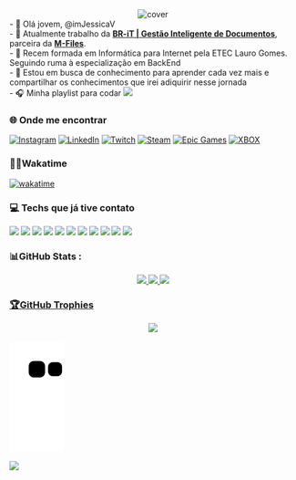 <div align="center">
<img width="25%" height = "150px" src="https://media.giphy.com/media/hS42TuYYnANLFR9IRQ/giphy.gif" alt="cover" />
</div>
- 👋 Olá jovem, @imJessicaV
  <br>
- 👀 Atualmente trabalho da <b><a href = "https://www.br-itsoftware.com.br/">BR-iT | Gestão Inteligente de Documentos</a></b>, parceira  da <b><a href = "https://www.m-files.com/">M-Files</a></b>.
  <br>
- 🌱 Recem formada em Informática para Internet pela ETEC Lauro Gomes. Seguindo ruma à especialização em BackEnd 
  <br>
- 💞️ Estou em busca de conhecimento para aprender cada vez mais e compartilhar os conhecimentos que irei adiquirir nesse jornada
 <br>
- 🎧 Minha playlist para codar <a href="[https://open.spotify.com/artist/0oaP0FzHSRg7Dbx2ehVxSF?si=ZXP8rM2xTaCSvjpxrIAGJg](https://open.spotify.com/playlist/0Hy6L30UdmOnjrq0cmb4eD)"><img height="20px" src="https://img.shields.io/badge/Spotify-1ED760?&style=for-the-badge&logo=spotify&logoColor=white"><a/>
 
 
  
### 🌐 Onde me encontrar
[![Instagram](https://img.shields.io/badge/-Instagram-%23E4405F?style=for-the-badge&logo=instagram&logoColor=white)](https://www.instagram.com/imjesca__/) [![LinkedIn](https://img.shields.io/badge/LinkedIn-0077B5?style=for-the-badge&logo=linkedin&logoColor=white)](https://www.linkedin.com/in/jessicassvitoriano/)
[![Twitch](https://img.shields.io/badge/Twitch-9146FF?style=for-the-badge&logo=twitch&logoColor=white)](https://twitch.tv/imjesca) [![Steam](https://img.shields.io/badge/Steam-000000?style=for-the-badge&logo=steam&logoColor=white)](https://steamcommunity.com/profiles/76561199020015166/) [![Epic Games](https://img.shields.io/badge/Epic%20Games-313131?style=for-the-badge&logo=Epic%20Games&logoColor=white)](https://store.epicgames.com/pt-BR/u/9cf5dc96d874490884284f820fb5510d) [![XBOX](https://img.shields.io/badge/Xbox-107C10?style=for-the-badge&logo=xbox&logoColor=white)](https://account.xbox.com/pt-BR/Profile?xr=mebarnav&csrf=MCuXZNQ8ftpYf-4Z8cUJonZ4lvxRovCTuE-7XS71Dq8rS_TAXYSlr1MjmejBpT2mPyg07zUqU6_ZaAnBQPlQ9xciRfE1&wa=wsignin1.0)


### 👩‍💻Wakatime
[![wakatime](https://wakatime.com/badge/user/357c6581-11fa-4942-afa2-1054ef42f0fc.svg)](https://wakatime.com/@357c6581-11fa-4942-afa2-1054ef42f0fc)

 ### 💻 Techs que já tive contato
<img src="https://img.shields.io/badge/HTML5-E34F26?style=for-the-badge&logo=html5&logoColor=white"> <img src="https://img.shields.io/badge/CSS3-1572B6?style=for-the-badge&logo=css3&logoColor=white"> <img src="https://img.shields.io/badge/JavaScript-F7DF1E?style=for-the-badge&logo=javascript&logoColor=black"> <img src="https://img.shields.io/badge/React-20232A?style=for-the-badge&logo=react&logoColor=61DAFB"> <img src="https://img.shields.io/badge/Material--UI-0081CB?style=for-the-badge&logo=material-ui&logoColor=white"> <img src="https://img.shields.io/badge/Spring-6DB33F?style=for-the-badge&logo=spring&logoColor=white"> <img src="https://img.shields.io/badge/Node.js-43853D?style=for-the-badge&logo=node.js&logoColor=white"> 
<img src="https://img.shields.io/badge/PHP-777BB4?style=for-the-badge&logo=php&logoColor=white"> <img src="https://img.shields.io/badge/Bootstrap-563D7C?style=for-the-badge&logo=bootstrap&logoColor=white">
<img src="https://img.shields.io/badge/java-%23ED8B00.svg?style=for-the-badge&logo=openjdk&logoColor=white"> <img src="https://img.shields.io/badge/C%23-239120?style=for-the-badge&logo=c-sharp&logoColor=white">

### 📊GitHub Stats :
<div align="center">
  <a href="https://github.com/imjessicav">
  <img height="150em" src="https://github-readme-stats.vercel.app/api?username=imjessicav&show_icons=true&theme=tokyonight&include_all_commits=true&count_private=true"/>
  <img height="150em" src="https://github-readme-stats.vercel.app/api/top-langs/?username=imjessicav&layout=compact&langs_count=7&theme=tokyonight"/>
  <img height="150em" src="https://github-readme-streak-stats.herokuapp.com/?user=imJessicaV&theme=tokyonight&hide_border=false" />
</div>

 
### 🏆GitHub Trophies
<div align="center">
<img height="250em" src="https://github-profile-trophy.vercel.app/?username=imJessicaV&theme=tokyonight&no-frame=false&no-bg=false&margin-w=4" />
</div>


 
  ![snake gif](https://github.com/imjessicav/imjessicav/blob/output/github-contribution-grid-snake.svg)
  
  [![](https://visitcount.itsvg.in/api?id=imJessicaV&icon=2&color=11)](https://visitcount.itsvg.in)

